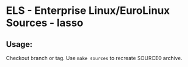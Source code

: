 # ELS - Enterprise Linux/EuroLinux Sources - lasso
 
## Usage:
  Checkout branch or tag. Use `make sources` to recreate  SOURCE0 archive.
